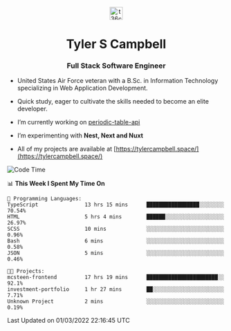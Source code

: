 <p align="center">
<a href="https://www.linkedin.com/in/t36campbell" target="blank"><img align="center" src="https://ik.imagekit.io/t36campbell/Portfolio/linkedin.png.original_m8bbGgPh6.png" alt="t36campbell" height="30" width="30" /></a>
</p>
<h1 align="center">Tyler S Campbell</h1>
<h3 align="center">Full Stack Software Engineer</h3>

* United States Air Force veteran with a B.Sc. in Information Technology specializing in Web Application Development. 

* Quick study, eager to cultivate the skills needed to become an elite developer.

* I’m currently working on [periodic-table-api](https://github.com/t36campbell/periodic-table-api)

* I’m experimenting with **Nest, Next and Nuxt**

* All of my projects are available at [https://tylercampbell.space/](https://tylercampbell.space/)

<!--START_SECTION:waka-->
![Code Time](http://img.shields.io/badge/Code%20Time-1%2C455%20hrs%2026%20mins-blue)

📊 **This Week I Spent My Time On** 

```text
💬 Programming Languages: 
TypeScript               13 hrs 15 mins      █████████████████░░░░░░░░   70.54% 
HTML                     5 hrs 4 mins        ██████░░░░░░░░░░░░░░░░░░░   26.97% 
SCSS                     10 mins             ░░░░░░░░░░░░░░░░░░░░░░░░░   0.96% 
Bash                     6 mins              ░░░░░░░░░░░░░░░░░░░░░░░░░   0.58% 
JSON                     5 mins              ░░░░░░░░░░░░░░░░░░░░░░░░░   0.46%

🐱‍💻 Projects: 
mcsteen-frontend         17 hrs 19 mins      ███████████████████████░░   92.1% 
investment-portfolio     1 hr 27 mins        ██░░░░░░░░░░░░░░░░░░░░░░░   7.71% 
Unknown Project          2 mins              ░░░░░░░░░░░░░░░░░░░░░░░░░   0.19%

```


 Last Updated on 01/03/2022 22:16:45 UTC
<!--END_SECTION:waka-->
